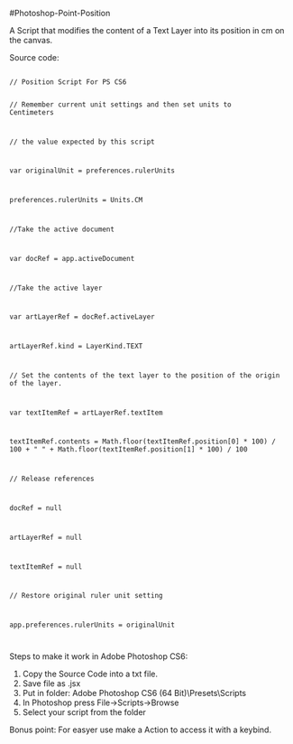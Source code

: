 #Photoshop-Point-Position

A Script that modifies the content of a Text Layer into its position in cm on the canvas.

Source code:

<code>
// Position Script For PS CS6 

// Remember current unit settings and then set units to Centimeters

// the value expected by this script

var originalUnit = preferences.rulerUnits

preferences.rulerUnits = Units.CM

//Take the active document

var docRef = app.activeDocument

//Take the active layer

var artLayerRef = docRef.activeLayer

artLayerRef.kind = LayerKind.TEXT

// Set the contents of the text layer to the position of the origin of the layer.

var textItemRef = artLayerRef.textItem

textItemRef.contents = Math.floor(textItemRef.position[0] * 100) / 100 + " " + Math.floor(textItemRef.position[1] * 100) / 100

// Release references

docRef = null

artLayerRef = null

textItemRef = null

// Restore original ruler unit setting

app.preferences.rulerUnits = originalUnit

</code>

Steps to make it work in Adobe Photoshop CS6:
  1. Copy the Source Code into a txt file.
  2. Save file as .jsx
  3. Put in folder: Adobe Photoshop CS6 (64 Bit)\Presets\Scripts
  4. In Photoshop press File->Scripts->Browse
  5. Select your script from the folder
  
Bonus point: For easyer use make a Action to access it with a keybind.
